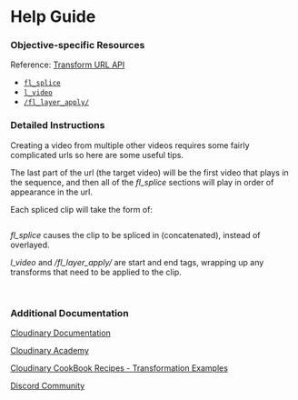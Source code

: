# Help Guide

### Objective-specific Resources
Reference: [Transform URL API](https://cloudinary.com/documentation/transformation_reference)
 - [`fl_splice`](https://cloudinary.com/documentation/transformation_reference#fl_splice)
 - [`l_video`](https://cloudinary.com/documentation/video_manipulation_and_delivery#adding_video_overlays)
 - [`/fl_layer_apply/`](https://cloudinary.com/documentation/transformation_reference#fl_layer_apply)

### Detailed Instructions

Creating a video from multiple other videos requires some fairly complicated urls so here are some useful tips.

The last part of the url (the target video) will be the first video that plays in the sequence, and then all of the _fl_splice_ sections will play in order of appearance in the url.

Each spliced clip will take the form of:
```/fl_splice,l_video:<public id>/<any transforms of the clip>/fl_layer_apply/
```

_fl_splice_ causes the clip to be spliced in (concatenated), instead of overlayed.

_l_video_ and _/fl_layer_apply/_ are start and end tags, wrapping up any transforms that need to be applied to the clip.


<br>

### Additional Documentation

[Cloudinary Documentation](https://cloudinary.com/documentation?utm_source=twilio&utm_medium=event&utm_campaign=cloudinary-twilioquest-2021)

[Cloudinary Academy](https://training.cloudinary.com?utm_source=twilio&utm_medium=event&utm_campaign=cloudinary-twilioquest-2021)

[Cloudinary CookBook Recipes - Transformation Examples](https://cloudinary.com/cookbook?utm_source=twilio&utm_medium=event&utm_campaign=cloudinary-twilioquest-2021)

[Discord Community](https://discord.gg/CCsubwFbvd)